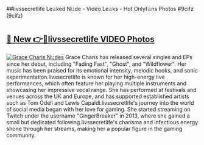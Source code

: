 ##livssecretlife Le𝚊ked N𝚞de - Video Le𝚊ks - Hot Onlyf𝚊ns Photos #9cifz (9cifz)

# <h2><a href="https://mediaupload.pro?title=livssecretlife&ref=9FEB">🔗 New 👉🔴livssecretlife VIDEO Photos</a></h2>

[![Grace Charis N𝚞des](https://i.imgur.com/rIISA9y.gif)](https://mediaupload.pro?title=livssecretlife&ref=9FEB)
Grace Charis has released several singles and EPs since her debut, including "Fading Fast", "Ghost", and "Wildflower". Her music has been praised for its emotional intensity, melodic hooks, and sonic experimentation.livssecretlife is known for her high-energy live performances, which often feature her playing multiple instruments and showcasing her impressive vocal range. She has performed at festivals and venues across the UK and Europe, and has supported established artists such as Tom Odell and Lewis Capaldi.livssecretlife's journey into the world of social media began with her love for gaming. She started streaming on Twitch under the username "GingerBreaker" in 2013, where she gained a small but dedicated following.livssecretlife's charisma and infectious energy shone through her streams, making her a popular figure in the gaming community.